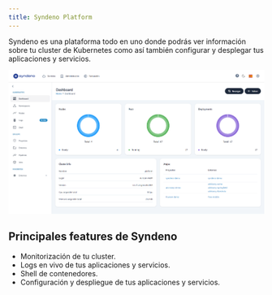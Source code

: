 ```yaml
---
title: Syndeno Platform
---
```


[Syndeno Platform -> explicar muy por encima que es Syndeno Platform y además las principales features.]: #

Syndeno es una plataforma todo en uno donde podrás ver información sobre tu cluster de Kubernetes como así también configurar y desplegar tus aplicaciones y servicios.

[![Syndeno Platform](/src/content/docs/img/syndeno-platform.webp "Syndeno Platform")](/src/content/docs/img/syndeno-platform.webp)

## Principales features de Syndeno

* Monitorización de tu cluster.
* Logs en vivo de tus aplicaciones y servicios.
* Shell de contenedores.
* Configuración y despliegue de tus aplicaciones y servicios.
